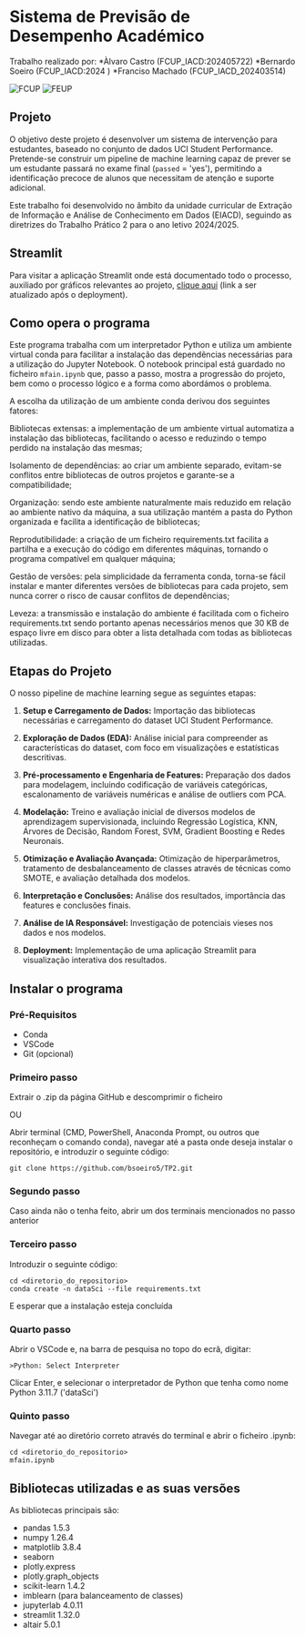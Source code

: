 # Sistema de Previsão de Desempenho Académico
Trabalho realizado por:
*Àlvaro Castro (FCUP_IACD:202405722)
*Bernardo Soeiro (FCUP_IACD:2024    )
*Franciso Machado (FCUP_IACD_202403514)


![FCUP](fotos/FCUP.png)
![FEUP](fotos/FEUP.png)



## Projeto

O objetivo deste projeto é desenvolver um sistema de intervenção para estudantes, baseado no conjunto de dados UCI Student Performance. Pretende-se construir um pipeline de machine learning capaz de prever se um estudante passará no exame final (`passed` = 'yes'), permitindo a identificação precoce de alunos que necessitam de atenção e suporte adicional.

Este trabalho foi desenvolvido no âmbito da unidade curricular de Extração de Informação e Análise de Conhecimento em Dados (EIACD), seguindo as diretrizes do Trabalho Prático 2 para o ano letivo 2024/2025.

## Streamlit

Para visitar a aplicação Streamlit onde está documentado todo o processo, auxiliado por gráficos relevantes ao projeto, [clique aqui](#) (link a ser atualizado após o deployment).

## Como opera o programa

Este programa trabalha com um interpretador Python e utiliza um ambiente virtual conda para facilitar a instalação das dependências necessárias para a utilização do Jupyter Notebook. O notebook principal está guardado no ficheiro `mfain.ipynb` que, passo a passo, mostra a progressão do projeto, bem como o processo lógico e a forma como abordámos o problema.

A escolha da utilização de um ambiente conda derivou dos seguintes fatores:

Bibliotecas extensas: a implementação de um ambiente virtual automatiza a instalação das bibliotecas, facilitando o acesso e reduzindo o tempo perdido na instalação das mesmas;

Isolamento de dependências: ao criar um ambiente separado, evitam-se conflitos entre bibliotecas de outros projetos e garante-se a compatibilidade;

Organização: sendo este ambiente naturalmente mais reduzido em relação ao ambiente nativo da máquina, a sua utilização mantém a pasta do Python organizada e facilita a identificação de bibliotecas;

Reprodutibilidade: a criação de um ficheiro requirements.txt facilita a partilha e a execução do código em diferentes máquinas, tornando o programa compatível em qualquer máquina;

Gestão de versões: pela simplicidade da ferramenta conda, torna-se fácil instalar e manter diferentes versões de bibliotecas para cada projeto, sem nunca correr o risco de causar conflitos de dependências;

Leveza: a transmissão e instalação do ambiente é facilitada com o ficheiro requirements.txt sendo portanto apenas necessários menos que 30 KB de espaço livre em disco para obter a lista detalhada com todas as bibliotecas utilizadas.

## Etapas do Projeto

O nosso pipeline de machine learning segue as seguintes etapas:

1. **Setup e Carregamento de Dados:** Importação das bibliotecas necessárias e carregamento do dataset UCI Student Performance.

2. **Exploração de Dados (EDA):** Análise inicial para compreender as características do dataset, com foco em visualizações e estatísticas descritivas.

3. **Pré-processamento e Engenharia de Features:** Preparação dos dados para modelagem, incluindo codificação de variáveis categóricas, escalonamento de variáveis numéricas e análise de outliers com PCA.

4. **Modelação:** Treino e avaliação inicial de diversos modelos de aprendizagem supervisionada, incluindo Regressão Logística, KNN, Árvores de Decisão, Random Forest, SVM, Gradient Boosting e Redes Neuronais.

5. **Otimização e Avaliação Avançada:** Otimização de hiperparâmetros, tratamento de desbalanceamento de classes através de técnicas como SMOTE, e avaliação detalhada dos modelos.

6. **Interpretação e Conclusões:** Análise dos resultados, importância das features e conclusões finais.

7. **Análise de IA Responsável:** Investigação de potenciais vieses nos dados e nos modelos.

8. **Deployment:** Implementação de uma aplicação Streamlit para visualização interativa dos resultados.

## Instalar o programa

### Pré-Requisitos
- Conda
- VSCode
- Git (opcional)

### Primeiro passo
Extrair o .zip da página GitHub e descomprimir o ficheiro

OU

Abrir terminal (CMD, PowerShell, Anaconda Prompt, ou outros que reconheçam o comando conda), navegar até a pasta onde deseja instalar o repositório, e introduzir o seguinte código:

```
git clone https://github.com/bsoeiro5/TP2.git
```

### Segundo passo
Caso ainda não o tenha feito, abrir um dos terminais mencionados no passo anterior

### Terceiro passo
Introduzir o seguinte código:

```
cd <diretorio_do_repositorio>
conda create -n dataSci --file requirements.txt
```

E esperar que a instalação esteja concluída

### Quarto passo
Abrir o VSCode e, na barra de pesquisa no topo do ecrã, digitar:

```
>Python: Select Interpreter
```

Clicar Enter, e selecionar o interpretador de Python que tenha como nome Python 3.11.7 ('dataSci')

### Quinto passo
Navegar até ao diretório correto através do terminal e abrir o ficheiro .ipynb:

```
cd <diretorio_do_repositorio>
mfain.ipynb
```

## Bibliotecas utilizadas e as suas versões

As bibliotecas principais são:

- pandas 1.5.3
- numpy 1.26.4
- matplotlib 3.8.4
- seaborn
- plotly.express
- plotly.graph_objects
- scikit-learn 1.4.2
- imblearn (para balanceamento de classes)
- jupyterlab 4.0.11
- streamlit 1.32.0
- altair 5.0.1



